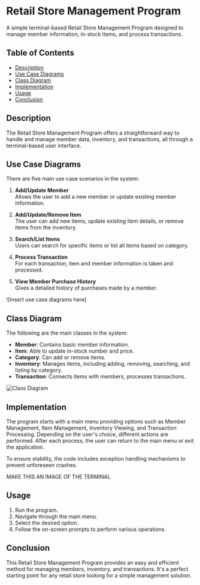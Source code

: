 # Retail Store Management Program

A simple terminal-based Retail Store Management Program designed to manage member information, in-stock items, and process transactions.

## Table of Contents
- [Description](#description)
- [Use Case Diagrams](#use-case-diagrams)
- [Class Diagram](#class-diagram)
- [Implementation](#implementation)
- [Usage](#usage)
- [Conclusion](#conclusion)

## Description
The Retail Store Management Program offers a straightforward way to handle and manage member data, inventory, and transactions, all through a terminal-based user interface.

## Use Case Diagrams

There are five main use case scenarios in the system:

1. **Add/Update Member**  
    Allows the user to add a new member or update existing member information.

2. **Add/Update/Remove Item**  
    The user can add new items, update existing item details, or remove items from the inventory.

3. **Search/List Items**  
    Users can search for specific items or list all items based on category.

4. **Process Transaction**  
    For each transaction, item and member information is taken and processed.

5. **View Member Purchase History**  
    Gives a detailed history of purchases made by a member.

![Insert use case diagrams here]

## Class Diagram

The following are the main classes in the system:

- **Member**: Contains basic member information.
- **Item**: Able to update in-stock number and price.
- **Category**: Can add or remove items.
- **Inventory**: Manages items, including adding, removing, searching, and listing by category.
- **Transaction**: Connects items with members, processes transactions.


![Class Diagram](https://i.ibb.co/TwyDNgz/UML-Diagram-SE3351.png)

## Implementation

The program starts with a main menu providing options such as Member Management, Item Management, Inventory Viewing, and Transaction Processing. Depending on the user's choice, different actions are performed. After each process, the user can return to the main menu or exit the application.

To ensure stability, the code includes exception handling mechanisms to prevent unforeseen crashes.

MAKE THIS AN IMAGE OF THE TERMINAL

## Usage

1. Run the program.
2. Navigate through the main menu.
3. Select the desired option.
4. Follow the on-screen prompts to perform various operations.

## Conclusion

This Retail Store Management Program provides an easy and efficient method for managing members, inventory, and transactions. It's a perfect starting point for any retail store looking for a simple management solution.